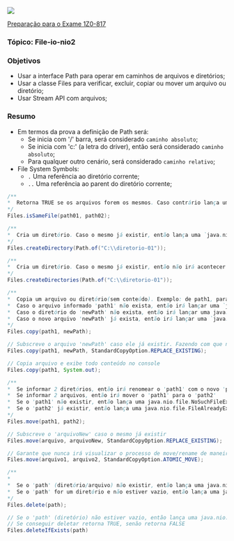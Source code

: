 ![](https://github.com/ocpjp-study/file-io-nio2/blob/main/ocpjp.png)

[Preparação para o Exame 1Z0-817](https://education.oracle.com/pt_BR/upgrade-ocp-java-6-7-8-to-java-se-11-developer/pexam_1Z0-817)

### Tópico: File-io-nio2
### Objetivos
- Usar a interface Path para operar em caminhos de arquivos e diretórios;
- Usar a classe Files para verificar, excluir, copiar ou mover um arquivo ou diretório;
- Usar Stream API com arquivos;

### Resumo
- Em termos da prova a definição de Path será:
  - Se inicia com '/' barra, será considerado `caminho absoluto`;
  - Se inicia com 'c:' (a letra do driver), então será considerado `caminho absoluto`;
  - Para qualquer outro cenário, será considerado `caminho relativo`;
- File System Symbols:
  - `.` Uma referência ao diretório corrente;
  - `..` Uma referência ao parent do diretório corrente;

```java
/**
*  Retorna TRUE se os arquivos forem os mesmos. Caso contrário lança uma `java.nio.file.NoSuchFileException`
*/
Files.isSameFile(path01, path02);
```

```java
/**
*  Cria um diretório. Caso o mesmo já existir, então lança uma `java.nio.file.FileAlreadyExistsException`
*/
Files.createDirectory(Path.of("C:\\diretorio-01"));
```

```java
/**
*  Cria um diretório. Caso o mesmo já existir, então não irá acontecer nada.
*/
Files.createDirectories(Path.of("C:\\diretorio-01"));
```

```java
/**
*  Copia um arquivo ou diretório(sem conteúdo). Exemplo: de path1, para newPath.
*  Caso o arquivo informado 'path1' não exista, então irá lançar uma `java.nio.file.NoSuchFileException`
*  Caso o diretório do 'newPath' não exista, então irá lançar uma java.nio.file.NoSuchFileException
*  Caso o novo arquivo 'newPath' já exista, então irá lançar uma `java.nio.file.FileAlreadyExistsException`
*/
Files.copy(path1, newPath);

// Subscreve o arquivo 'newPath' caso ele já existir. Fazendo com que não lance mais uma Exception.
Files.copy(path1, newPath, StandardCopyOption.REPLACE_EXISTING);

// Copia arquivo e exibe todo conteúdo no console
Files.copy(path1, System.out);
```

```java
/**
*  Se informar 2 diretórios, então irá renomear o 'path1' com o novo 'path2'
*  Se informar 2 arquivos, então irá mover o 'path1' para o 'path2'
*  Se o 'path1' não existir, então lança uma java.nio.file.NoSuchFileException
*  Se o 'path2' já existir, então lança uma java.nio.file.FileAlreadyExistsException
*/
Files.move(path1, path2);

// Subscreve o 'arquivoNew' caso o mesmo já existir
Files.move(arquivo, arquivoNew, StandardCopyOption.REPLACE_EXISTING);

// Garante que nunca irá visualizar o processo de move/rename de maneira incompleta
Files.move(arquivo1, arquivo2, StandardCopyOption.ATOMIC_MOVE);
```

```java
/**
*
*  Se o 'path' (diretório/arquivo) não existir, então lança uma java.nio.file.NoSuchFileException
*  Se o 'path' for um diretório e não estiver vazio, então lança uma java.nio.file.DirectoryNotEmptyException
*/
Files.delete(path);

// Se o 'path' (diretório) não estiver vazio, então lança uma java.nio.file.DirectoryNotEmptyException
// Se conseguir deletar retorna TRUE, senão retorna FALSE
Files.deleteIfExists(path)
```

